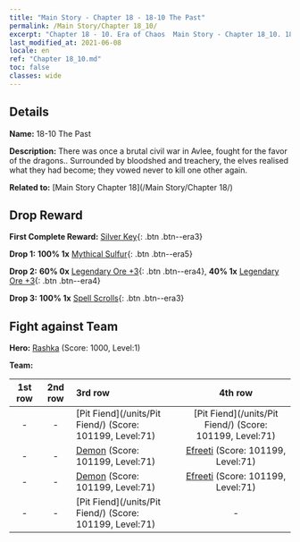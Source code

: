 ```yaml
---
title: "Main Story - Chapter 18 - 18-10 The Past"
permalink: /Main Story/Chapter 18_10/
excerpt: "Chapter 18 - 10. Era of Chaos  Main Story - Chapter 18_10. 18-10 The Past"
last_modified_at: 2021-06-08
locale: en
ref: "Chapter 18_10.md"
toc: false
classes: wide
---
```


## Details

 **Name:** 18-10 The Past

 **Description:** There was once a brutal civil war in Avlee, fought for the favor of the dragons.. Surrounded by bloodshed and treachery, the elves realised what they had become; they vowed never to kill one other again.

 **Related to:** [Main Story Chapter 18](/Main Story/Chapter 18/)

## Drop Reward

 **First Complete Reward:** [Silver Key](/Items/con_693/){: .btn .btn--era3}

 **Drop 1:** **100% 1x** [Mythical Sulfur](/Items/mat_64/){: .btn .btn--era5}

 **Drop 2:** **60% 0x** [Legendary Ore +3](/Items/mat_54/){: .btn .btn--era4}, **40% 1x** [Legendary Ore +3](/Items/mat_54/){: .btn .btn--era4}

 **Drop 3:** **100% 1x** [Spell Scrolls](/Items/con_694/){: .btn .btn--era3}


## Fight against Team
 **Hero:** [Rashka](/heroes/Rashka/) (Score: 1000, Level:1)

 **Team:**


  | 1st row | 2nd row | 3rd row | 4th row |
  |:----:|:----:|:----|:----:|
  | - | - | [Pit Fiend](/units/Pit Fiend/) (Score: 101199, Level:71)  | [Pit Fiend](/units/Pit Fiend/) (Score: 101199, Level:71)  |
  | - | - | [Demon](/units/Demon/) (Score: 101199, Level:71)  | [Efreeti](/units/Efreeti/) (Score: 101199, Level:71)  |
  | - | - | [Demon](/units/Demon/) (Score: 101199, Level:71)  | [Efreeti](/units/Efreeti/) (Score: 101199, Level:71)  |
  | - | - | [Pit Fiend](/units/Pit Fiend/) (Score: 101199, Level:71)  | - |


